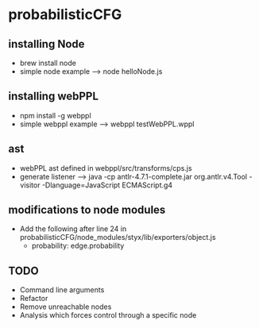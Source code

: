 # probabilisticCFG

## installing Node
- brew install node
- simple node example --> node helloNode.js

## installing webPPL
- npm install -g webppl
- simple webppl example --> webppl testWebPPL.wppl

## ast
- webPPL ast defined in webppl/src/transforms/cps.js
- generate listener --> java -cp antlr-4.7.1-complete.jar org.antlr.v4.Tool -visitor -Dlanguage=JavaScript ECMAScript.g4

## modifications to node modules
- Add the following after line 24 in probabilisticCFG/node_modules/styx/lib/exporters/object.js
    - probability: edge.probability

## TODO
- Command line arguments
- Refactor
- Remove unreachable nodes
- Analysis which forces control through a specific node
